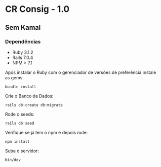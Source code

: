 # CR Consig - 1.0

## Sem Kamal
### Dependências
  
  - Ruby 3.1.2
  - Rails 7.0.4
  - NPM > 7.1

Após instalar o Ruby com o gerenciador de versões de preferência instale as gems:

```console
bundle install
```

Crie o Banco de Dados:

```console
rails db:create db:migrate
```

Rode o seeds:

```console
rails db:seed
```

Verifique se já tem o npm e depois rode:

```console
npm install
```

Suba o servidor:

```console
bin/dev
```


